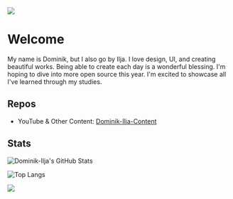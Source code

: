 <img src="./images/GitHub.png" />

# Welcome
My name is Dominik, but I also go by Ilja. I love design, UI, and creating beautiful works. Being able to create each day is a wonderful blessing. I'm hoping to dive into more open source this year. I'm excited to showcase all I've learned through my studies.

## Repos
- YouTube & Other Content: [Dominik-Ilja-Content](https://github.com/orgs/Dominik-Ilja-Content/repositories)

## Stats 
![Dominik-Ilja's GitHub Stats](https://github-readme-stats.vercel.app/api?username=Dominik-Ilja&theme=omni&count_private=true&show_icons=true&hide_border=false&title_color=80AF6F&icon_color=80AF6F&text_color=e6e6e6&bg_color=222223&cache_seconds=7200)

![Top Langs](https://github-readme-stats.vercel.app/api/top-langs/?username=Dominik-Ilja&langs_count=10&layout=compact&title_color=80AF6F&icon_color=80AF6F&text_color=e6e6e6&bg_color=222223)

<p align="left">
  <img src="https://capsule-render.vercel.app/api?type=waving&color=0:526849,100:80AF6F&section=footer"/>
</p>
